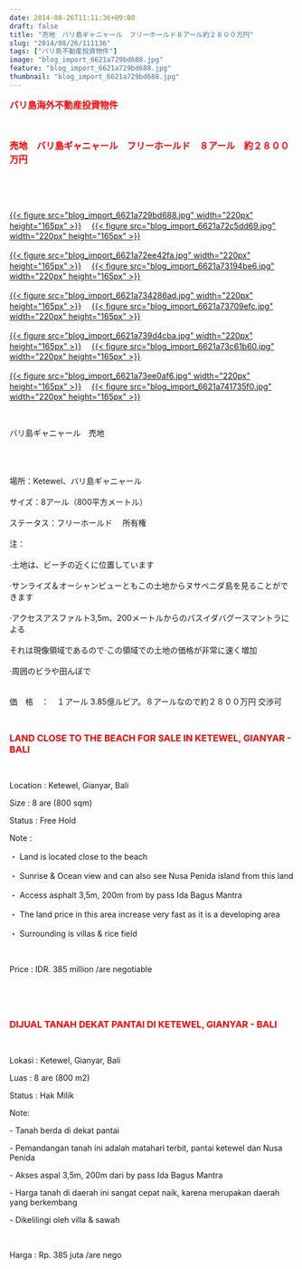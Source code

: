 ```yaml
---
date: 2014-08-26T11:11:36+09:00
draft: false
title: "売地　バリ島ギャニャール　フリーホールド８アール約２８００万円"
slug: "2014/08/26/111136"
tags: ["バリ島不動産投資物件"]
image: "blog_import_6621a729bd688.jpg"
feature: "blog_import_6621a729bd688.jpg"
thumbnail: "blog_import_6621a729bd688.jpg"
---
```

<p><font color="#ff0000" size="3"><strong>バリ島海外不動産投資物件</strong></font></p><p><font color="#ff0000" size="3"><strong><br/></strong></font></p><p><font color="#ff0000" size="3"><strong>売地　バリ島ギャニャール　フリーホールド　８アール　約２８００万円</strong></font></p><br/><br/><p><br/><a href="blog_import_6621a72b0192f.jpg">{{< figure src="blog_import_6621a729bd688.jpg" width="220px" height="165px" >}}</a> 　<a href="blog_import_6621a72d90ec1.jpg">{{< figure src="blog_import_6621a72c5dd69.jpg" width="220px" height="165px" >}}</a> <br/><br/><a href="blog_import_6621a730463bf.jpg">{{< figure src="blog_import_6621a72ee42fa.jpg" width="220px" height="165px" >}}</a> 　<a href="blog_import_6621a732c87c8.jpg">{{< figure src="blog_import_6621a73194be6.jpg" width="220px" height="165px" >}}</a> <br/><br/><a href="blog_import_6621a735792c7.jpg">{{< figure src="blog_import_6621a734286ad.jpg" width="220px" height="165px" >}}</a> 　<a href="blog_import_6621a738429ad.jpg">{{< figure src="blog_import_6621a73709efc.jpg" width="220px" height="165px" >}}</a> <br/><br/><a href="blog_import_6621a73b16533.jpg">{{< figure src="blog_import_6621a739d4cba.jpg" width="220px" height="165px" >}}</a> 　<a href="blog_import_6621a73d992db.jpg">{{< figure src="blog_import_6621a73c61b60.jpg" width="220px" height="165px" >}}</a> <br/><br/><a href="blog_import_6621a74022c22.jpg">{{< figure src="blog_import_6621a73ee0af6.jpg" width="220px" height="165px" >}}</a> 　<a href="blog_import_6621a742b03a1.jpg">{{< figure src="blog_import_6621a741735f0.jpg" width="220px" height="165px" >}}</a> <br/></p><br/><p><span>バリ島</span><span>ギャニャール　売地</span></p><p><span><br/></span><br/><br/><span>場所：</span><span>Ketewel</span><span>、</span><span>バリ島ギャニャール</span> <br/><br/><span>サイズ：</span><span>8アール（</span><span>800</span><span>平方メートル</span><span>）</span> <br/><br/><span>ステータス：</span><span>フリー</span><span>ホールド</span> 　所有権<br/><br/><span>注：</span> <br/><br/><span>·</span><span>土地</span><span>は、ビーチ</span><span>の近くに</span><span>位置しています</span> <br/><br/><span>·</span><span>サンライズ</span><span>＆</span><span>オーシャン</span><span>ビューと</span><span>も</span><span>この土地</span><span>から</span><span>ヌサペニダ</span><span>島</span><span>を見ることができます</span> <br/><br/><span>·</span><span>アクセス</span><span>アスファルト</span><span>3,5m</span><span>、</span><span>200メートル</span><span>からのパス</span><span>イダ</span><span>バグース</span><span>マントラ</span><span>による</span> <br/><br/><span>それは</span><span>現像領域</span><span>であるので</span><span>·</span><span>この領域での</span><span>土地の</span><span>価格が</span><span>非常に速く</span><span>増加</span> <br/><br/><span>·</span><span>周囲の</span><span>ビラや</span><span>田んぼ</span><span>で</span> <br/><br/><br/><span>価　格　：　１アール</span> <span class="hps">3.85億ルピア。８アールなので約２８００万円</span> 交渉可<br/></p><br/><p><font color="#ff0000" size="3"><strong>LAND CLOSE TO THE BEACH FOR SALE IN KETEWEL, GIANYAR - BALI</strong></font></p><br/><p>Location : Ketewel, Gianyar, Bali</p><p>Size : 8 are (800 sqm)</p><p>Status : Free Hold</p><p>Note :</p><p>・ Land is located close to the beach</p><p>・ Sunrise &amp; Ocean view and can also see Nusa Penida island from this land</p><p>・ Access asphalt 3,5m, 200m from by pass Ida Bagus Mantra </p><p>・ The land price in this area increase very fast as it is a developing area</p><p>・ Surrounding is villas &amp; rice field</p><br/><p>Price : IDR. 385 million /are negotiable</p><br/><br/><br/><p><font color="#ff0000" size="3"><strong>DIJUAL TANAH DEKAT PANTAI DI KETEWEL, GIANYAR - BALI</strong></font></p><br/><p>Lokasi : Ketewel, Gianyar, Bali</p><p>Luas : 8 are (800 m2)</p><p>Status : Hak Milik</p><p>Note:</p><p>- Tanah berda di dekat pantai</p><p>- Pemandangan tanah ini adalah matahari terbit, pantai ketewel dan Nusa Penida</p><p>- Akses aspal 3,5m, 200m dari by pass Ida Bagus Mantra</p><p>- Harga tanah di daerah ini sangat cepat naik, karena merupakan daerah yang berkembang</p><p>- Dikelilingi oleh villa &amp; sawah</p><br/><p>Harga : Rp. 385 juta /are nego</p><p><br/><br/></p>

